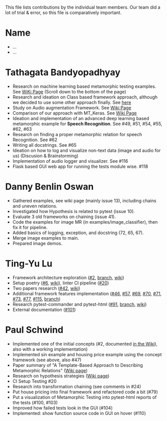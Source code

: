This file lists contributions by the individual team members.
Our team did a lot of trial & error, so this file is comparatively important.

Name
===
- ...
- ...

Tathagata Bandyopadhyay
===
- Research on machine learning based metamorphic testing examples. See [WiKi Page](https://gitlab.lrz.de/pypracticum/team-mt-metamorphic-testing-framework/-/wikis/Examples-for-Metamorphic-Testing#ml_examples_by_tathagata) (Scroll down to the bottom of the page)
- Research and ideation on Class based framework approach, although we decided to use some other approach finally. See [here](https://gitlab.lrz.de/pypracticum/team-mt-metamorphic-testing-framework/-/issues/40#note_1879716)
- Study on Audio augmentation Framework. See [Wiki Page](https://gitlab.lrz.de/pypracticum/team-mt-metamorphic-testing-framework/-/wikis/Audiomentations:-A-audio-augmentation-library)
- Comparison of our approach with MT_Keras. See [Wiki Page](https://gitlab.lrz.de/pypracticum/team-mt-metamorphic-testing-framework/-/wikis/MTKeras-Idea-(paper-summary))
- Ideation and implementation of an advanced deep learning based metamorphic example for **Speech Recognition**. See #49, #51, #54, #55, #62, #63
- Research on finding a proper metamorphic relation for speech Recognition. See #62
- Writing all docstrings. See #65
- Ideation on how to log and visualize non-text data (image and audio for us) (Discusion & Brainstorming)
- Implementation of audio logger and visualizer. See #116
- Flask based GUI web app for running the tests module wise. #118


Danny Benlin Oswan
===
- Gathered examples, see wiki page (mainly issue 13), including chains and uneven relations.
- Investigated how Hypothesis is related to pytest (issue 10).
- Evaluate 3 old frameworks on chaining (issue 41).
- Code the examples for image MR (in examples/image_classifier), then fix it for pipeline.
- Added basics of logging, exception, and docstring (72, 65, 67).
- Merge image examples to main.
- Prepared image demos.

Ting-Yu Lu
===
- Framework architecture exploration ([#2](https://gitlab.lrz.de/pypracticum/team-mt-metamorphic-testing-framework/-/issues/2), [branch](https://gitlab.lrz.de/pypracticum/team-mt-metamorphic-testing-framework/-/tree/framework-iris), [wiki](https://gitlab.lrz.de/pypracticum/team-mt-metamorphic-testing-framework/-/issues/2))
- Setup poetry ([#6](https://gitlab.lrz.de/pypracticum/team-mt-metamorphic-testing-framework/-/issues/6), [wiki](https://gitlab.lrz.de/pypracticum/team-mt-metamorphic-testing-framework/-/wikis/Poetry-command)), linter CI pipeline ([#20](https://gitlab.lrz.de/pypracticum/team-mt-metamorphic-testing-framework/-/issues/20))
- Two papers research ([#42](https://gitlab.lrz.de/pypracticum/team-mt-metamorphic-testing-framework/-/issues/42), [wiki](https://gitlab.lrz.de/pypracticum/team-mt-metamorphic-testing-framework/-/wikis/Papers-summaries))
- Additional framework features implementation ([#46](https://gitlab.lrz.de/pypracticum/team-mt-metamorphic-testing-framework/-/issues/46), [#57](https://gitlab.lrz.de/pypracticum/team-mt-metamorphic-testing-framework/-/issues/57), [#69](https://gitlab.lrz.de/pypracticum/team-mt-metamorphic-testing-framework/-/issues/69), [#70](https://gitlab.lrz.de/pypracticum/team-mt-metamorphic-testing-framework/-/issues/70), [#71](https://gitlab.lrz.de/pypracticum/team-mt-metamorphic-testing-framework/-/issues/71), [#73](https://gitlab.lrz.de/pypracticum/team-mt-metamorphic-testing-framework/-/issues/73), [#77](https://gitlab.lrz.de/pypracticum/team-mt-metamorphic-testing-framework/-/issues/77), [#115](https://gitlab.lrz.de/pypracticum/team-mt-metamorphic-testing-framework/-/issues/115), [branch](https://gitlab.lrz.de/pypracticum/team-mt-metamorphic-testing-framework/-/tree/framework-simon-iris))
- Research pytest-commander and pytest-html ([#91](https://gitlab.lrz.de/pypracticum/team-mt-metamorphic-testing-framework/-/issues/91), [branch](https://gitlab.lrz.de/pypracticum/team-mt-metamorphic-testing-framework/-/tree/91-pytest-commander-experiment), [wiki](https://gitlab.lrz.de/pypracticum/team-mt-metamorphic-testing-framework/-/wikis/Pytest-commander-&-Pytest-html))
- External documentation ([#101](https://gitlab.lrz.de/pypracticum/team-mt-metamorphic-testing-framework/-/issues/101))

Paul Schwind
===
- Implemented one of the initial concepts (#2, documented [in the Wiki](https://gitlab.lrz.de/pypracticum/team-mt-metamorphic-testing-framework/-/wikis/Ideas-on-how-code-using-our-framework-could-look#paul-schwind)), also with a working implementation)
- Implemented sin example and housing price example using the concept framework (see above, also #47)
- Paper summary of "A Template-Based Approach to Describing Metamorphic Relations" ([Wiki page](https://gitlab.lrz.de/pypracticum/team-mt-metamorphic-testing-framework/-/wikis/Papers-summaries#a-template-based-approach-to-describing-metamorphic-relations))
- Research on hypothesis strategies ([Wiki page](https://gitlab.lrz.de/pypracticum/team-mt-metamorphic-testing-framework/-/wikis/Inspiration-from-hypothesis#how-test-case-generation-works))
- CI Setup Testing #20
- Research into transformation chaining (see comments in #24)
- Put house pricing into final framework and refactored code a bit (#79)
- Put a visualization of Metamorphic Testing into pytest-html reports of the tests (#100, #103)
- Improved how failed tests look in the GUI (#104)
- Implemented: show function source code in GUI on hover (#110)
